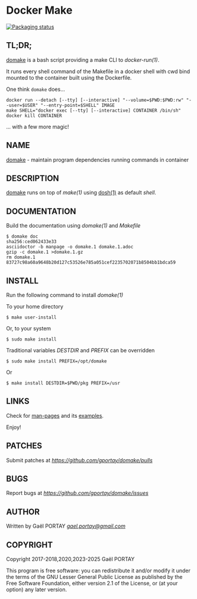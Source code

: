 # Docker Make

[![Packaging status](https://repology.org/badge/vertical-allrepos/domake.svg)](https://repology.org/project/domake/versions)

## TL;DR;

[domake][domake(1)] is a bash script providing a make CLI to *docker-run(1)*.

It runs every shell command of the Makefile in a docker shell with cwd bind
mounted to the container built using the Dockerfile.

One think `domake` does...

	docker run --detach [--tty] [--interactive] "--volume=$PWD:$PWD:rw" "--user=$USER" "--entry-point=$SHELL" IMAGE
	make SHELL="docker exec [--tty] [--interactive] CONTAINER /bin/sh"
	docker kill CONTAINER

... with a few more magic!

## NAME

[domake](domake.1.adoc) - maintain program dependencies running commands in
container

## DESCRIPTION

[domake](domake) runs on top of *make(1)* using [dosh(1)] as default _shell_.

## DOCUMENTATION

Build the documentation using *domake(1)* and _Makefile_

	$ domake doc
	sha256:ced062433e33
	asciidoctor -b manpage -o domake.1 domake.1.adoc
	gzip -c domake.1 >domake.1.gz
	rm domake.1
	83727c98a60a9648b20d127c53526e785a051cef2235702071b8504bb1bdca59

## INSTALL

Run the following command to install *domake(1)*

To your home directory

	$ make user-install

Or, to your system

	$ sudo make install

Traditional variables *DESTDIR* and *PREFIX* can be overridden

	$ sudo make install PREFIX=/opt/domake

Or

	$ make install DESTDIR=$PWD/pkg PREFIX=/usr

## LINKS

Check for [man-pages][domake(1)] and its [examples].

Enjoy!

## PATCHES

Submit patches at *https://github.com/gportay/domake/pulls*

## BUGS

Report bugs at *https://github.com/gportay/domake/issues*

## AUTHOR

Written by Gaël PORTAY *gael.portay@gmail.com*

## COPYRIGHT

Copyright 2017-2018,2020,2023-2025 Gaël PORTAY

This program is free software: you can redistribute it and/or modify it under
the terms of the GNU Lesser General Public License as published by the Free
Software Foundation, either version 2.1 of the License, or (at your option) any
later version.

[domake(1)]: domake.1.adoc
[dosh(1)]: https://www.github.com/gportay/dosh/blob/master/dosh.1.adoc
[examples]: domake.1.adoc#examples
